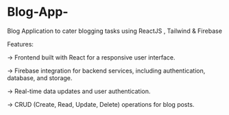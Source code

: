 # Blog-App-
Blog Application to cater blogging tasks using ReactJS , Tailwind & Firebase

Features:  

-> Frontend built with React for a responsive user interface.

-> Firebase integration for backend services, including authentication, database, and storage.

-> Real-time data updates and user authentication.

-> CRUD (Create, Read, Update, Delete) operations for blog posts.
